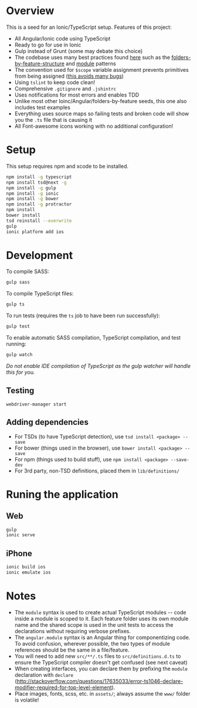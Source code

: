 Overview
========

This is a seed for an Ionic/TypeScript setup. Features of this project:

* All Angular/Ionic code using TypeScript
* Ready to go for use in Ionic
* Gulp instead of Grunt (some may debate this choice)
* The codebase uses many best practices found [here](https://github.com/johnpapa/angularjs-styleguide) such as the [folders-by-feature-structure](https://github.com/johnpapa/angularjs-styleguide#folders-by-feature-structure) and [module](https://github.com/johnpapa/angularjs-styleguide#many-small-self-contained-modules) patterns
* The convention used for `$scope` variable assignment prevents primitives from being assigned ([this avoids many bugs](http://zcourts.com/2013/05/31/angularjs-if-you-dont-have-a-dot-youre-doing-it-wrong/))
* Using `tslint` to keep code clean!
* Comprehensive `.gitignore` and `.jshintrc`
* Uses notifications for most errors and enables TDD
* Unlike most other Ioinc/Angular/folders-by-feature seeds, this one also includes test examples
* Everything uses source maps so failing tests and broken code will show you the `.ts` file that is causing it
* All Font-awesome icons working with no additional configuration!

Setup
=====

This setup requires npm and xcode to be installed.

```bash
npm install -g typescript
npm install tsd@next -g
npm install -g gulp
npm install -g ionic
npm install -g bower
npm install -g protractor
npm install
bower install
tsd reinstall --overwrite
gulp
ionic platform add ios
```

Development
===========

To compile SASS:

```bash
gulp sass
```

To compile TypeScript files:

```bash
gulp ts
```

To run tests (requires the `ts` job to have been run successfully):

```bash
gulp test
```

To enable automatic SASS compilation, TypeScript compilation, and test running:

```bash
gulp watch
```

*Do not enable IDE compilation of TypeScript as the gulp watcher will handle this for you.*

Testing
-------

`webdriver-manager start`



Adding dependencies
-----------------------

* For TSDs (to have TypeScript detection), use `tsd install <package> --save`
* For bower (things used in the browser), use `bower install <package> --save`
* For npm (things used to build stuff), use `npm install <package> --save-dev`
* For 3rd party, non-TSD definitions, placed them in `lib/definitions/`

Runing the application
======================

Web
---

```bash
gulp
ionic serve
```

iPhone
------

```bash
ionic build ios
ionic emulate ios
```


Notes
=====

* The `module` syntax is used to create actual TypeScript modules -- code inside a module is scoped to it. Each feature folder uses its own module name and the shared scope is used in the unit tests to access the declarations without requiring verbose prefixes.
* The `angular.module` syntax is an Angular thing for componentizing code. To avoid confusion, wherever possible, the two types of module references should be the same in a file/feature.
* You will need to add new `src/**/.ts` files to `src/definitions.d.ts` to ensure the TypeScript compiler doesn't get confused (see next caveat)
* When creating interfaces, you can declare them by prefixing the `module` declaration with `declare` (http://stackoverflow.com/questions/17635033/error-ts1046-declare-modifier-required-for-top-level-element).
* Place images, fonts, scss, etc. in `assets/`; always assume the `www/` folder is volatile!